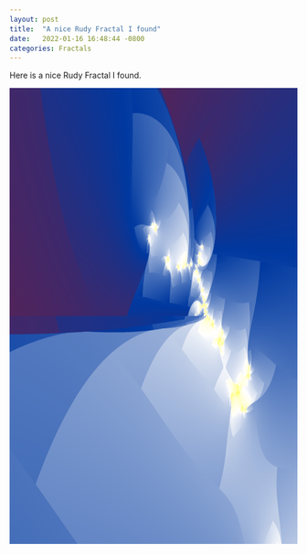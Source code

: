 ```yaml
---
layout: post
title:  "A nice Rudy Fractal I found"
date:   2022-01-16 16:48:44 -0800
categories: Fractals
---
```


Here is a nice Rudy Fractal I found. <br clear="all">

 <img src="/images/rudy2.png" width="997" height="798" alt="">

